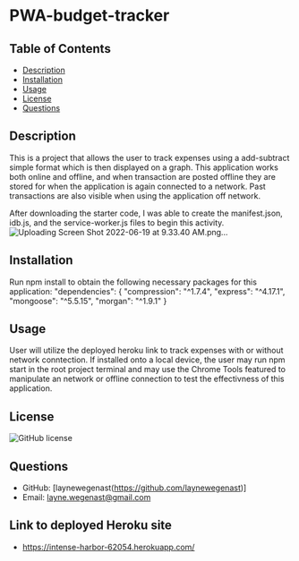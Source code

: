 # PWA-budget-tracker

 ## Table of Contents
 - [Description](#description)
 - [Installation](#installation)
 - [Usage](#usage)
 - [License](#license)
 - [Questions](#questions)

 ## Description
 This is a project that allows the user to track expenses using a add-subtract simple format which is then displayed on a graph. This application works both online and offline, and when transaction are posted offline they are stored for when the application is again connected to a network. Past transactions are also visible when using the application off network. 

 After downloading the starter code, I was able to create the manifest.json, idb.js, and the service-worker.js files to begin this activity. 
 ![Uploading Screen Shot 2022-06-19 at 9.33.40 AM.png…]()


 ## Installation
 Run npm install to obtain the following necessary packages for this application:
  "dependencies": {
    "compression": "^1.7.4",
    "express": "^4.17.1",
    "mongoose": "^5.5.15",
    "morgan": "^1.9.1"
  }

 ## Usage
 User will utilize the deployed heroku link to track expenses with or without network conntection. If installed onto a local device, the user may run npm start in the root project terminal and may use the Chrome Tools featured to manipulate an network or offline connection to test the effectivness of this application. 

 ## License
 ![GitHub license](https://img.shields.io/badge/license-MIT-blue.svg)

 ## Questions
  - GitHub: [laynewegenast(https://github.com/laynewegenast)]
  - Email: [layne.wegenast@gmail.com](mailto:example@example.com)

  ## Link to  deployed Heroku site
  - https://intense-harbor-62054.herokuapp.com/
